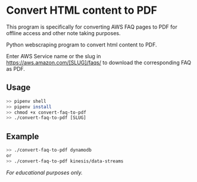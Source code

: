 # Convert HTML content to PDF 

This program is specifically for converting AWS FAQ pages to PDF for offline access and other note taking purposes. 

Python webscraping program to convert html content to PDF.

Enter AWS Service name or the slug in <https://aws.amazon.com/[SLUG]/faqs/> to download the corresponding FAQ as PDF. 

## Usage

```bash
>> pipenv shell
>> pipenv install
>> chmod +x convert-faq-to-pdf
>> ./convert-faq-to-pdf [SLUG]
```

## Example

```bash
>> ./convert-faq-to-pdf dynamodb
or
>> ./convert-faq-to-pdf kinesis/data-streams
```


*For educational purposes only.*
